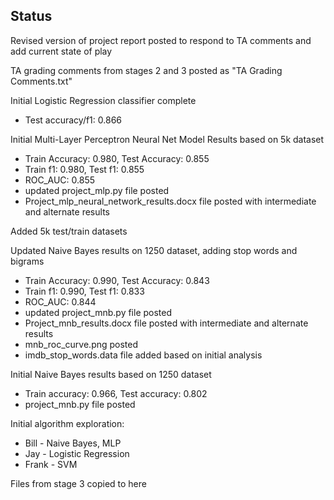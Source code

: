 ## Status

Revised version of project report posted to respond to TA comments and add current state of play

TA grading comments from stages 2 and 3 posted as "TA Grading Comments.txt"

Initial Logistic Regression classifier complete
* Test accuracy/f1: 0.866

Initial Multi-Layer Perceptron Neural Net Model Results based on 5k dataset
* Train Accuracy: 0.980, Test Accuracy: 0.855
* Train f1: 0.980, Test f1: 0.855
* ROC_AUC: 0.855
* updated project_mlp.py file posted
* Project_mlp_neural_network_results.docx file posted with intermediate and alternate results

Added 5k test/train datasets

Updated Naive Bayes results on 1250 dataset, adding stop words and bigrams
* Train Accuracy: 0.990, Test Accuracy: 0.843
* Train f1: 0.990, Test f1: 0.833
* ROC_AUC: 0.844
* updated project_mnb.py file posted
* Project_mnb_results.docx file posted with intermediate and alternate results
* mnb_roc_curve.png posted
* imdb_stop_words.data file added based on initial analysis

Initial Naive Bayes results based on 1250 dataset
* Train accuracy: 0.966, Test accuracy: 0.802 
* project_mnb.py file posted 

Initial algorithm exploration:
* Bill - Naive Bayes, MLP 
* Jay - Logistic Regression
* Frank - SVM

Files from stage 3 copied to here
